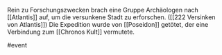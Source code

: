 Rein zu Forschungszwecken brach eine Gruppe Archäologen nach [[Atlantis]] auf, um die versunkene Stadt zu erforschen. ([[222 Versinken von Atlantis]])
Die Expedition wurde von [[Poseidon]] getötet, der eine Verbindung zum [[Chronos Kult]] vermutete.

#event 
